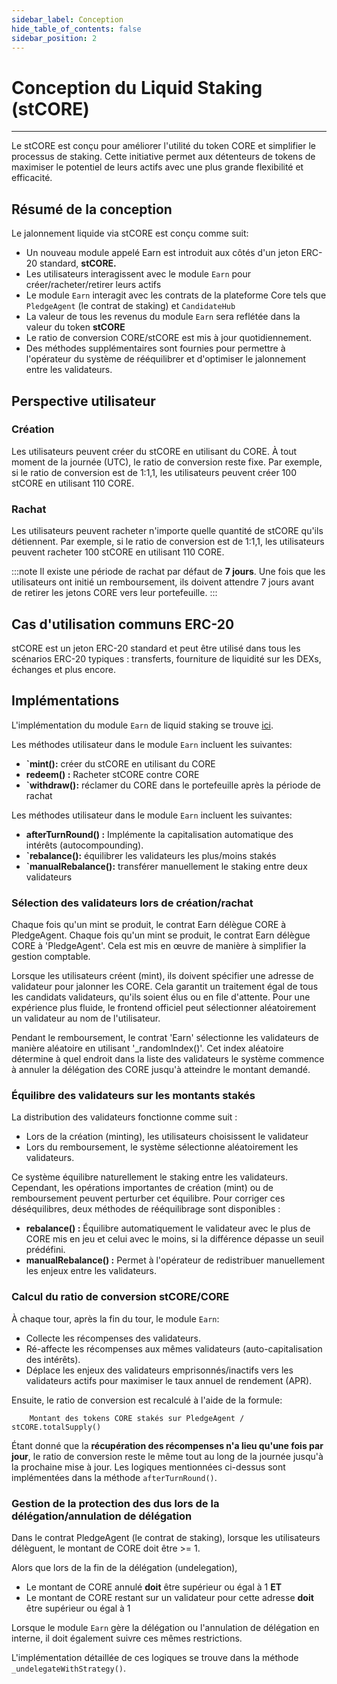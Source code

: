 ```yaml
---
sidebar_label: Conception
hide_table_of_contents: false
sidebar_position: 2
---
```


# Conception du Liquid Staking (stCORE)

---

Le stCORE est conçu pour améliorer l'utilité du token CORE et simplifier le processus de staking. Cette initiative permet aux détenteurs de tokens de maximiser le potentiel de leurs actifs avec une plus grande flexibilité et efficacité.

## Résumé de la conception

Le jalonnement liquide via stCORE est conçu comme suit:

- Un nouveau module appelé Earn est introduit aux côtés d'un jeton ERC-20 standard, **stCORE.**
- Les utilisateurs interagissent avec le module `Earn` pour créer/racheter/retirer leurs actifs
- Le module `Earn` interagit avec les contrats de la plateforme Core tels que `PledgeAgent` (le contrat de staking) et `CandidateHub`
- La valeur de tous les revenus du module `Earn` sera reflétée dans la valeur du token **stCORE**
- Le ratio de conversion CORE/stCORE est mis à jour quotidiennement.
- Des méthodes supplémentaires sont fournies pour permettre à l'opérateur du système de rééquilibrer et d'optimiser le jalonnement entre les validateurs.

## Perspective utilisateur

### Création

Les utilisateurs peuvent créer du stCORE en utilisant du CORE. À tout moment de la journée (UTC), le ratio de conversion reste fixe. Par exemple, si le ratio de conversion est de 1:1,1, les utilisateurs peuvent créer 100 stCORE en utilisant 110 CORE.

### Rachat

Les utilisateurs peuvent racheter n'importe quelle quantité de stCORE qu'ils détiennent. Par exemple, si le ratio de conversion est de 1:1,1, les utilisateurs peuvent racheter 100 stCORE en utilisant 110 CORE.

:::note
Il existe une période de rachat par défaut de **7 jours**. Une fois que les utilisateurs ont initié un remboursement, ils doivent attendre 7 jours avant de retirer les jetons CORE vers leur portefeuille.
:::

## Cas d'utilisation communs ERC-20

stCORE est un jeton ERC-20 standard et peut être utilisé dans tous les scénarios ERC-20 typiques : transferts, fourniture de liquidité sur les DEXs, échanges et plus encore.

## Implémentations

L'implémentation du module `Earn` de liquid staking se trouve [ici](https://github.com/coredao-org/Earn/blob/main/contracts/Earn.sol).

Les méthodes utilisateur dans le module `Earn` incluent les suivantes:

- **\`mint():** créer du stCORE en utilisant du CORE
- **redeem() :** Racheter stCORE contre CORE
- **\`withdraw():** réclamer du CORE dans le portefeuille après la période de rachat

Les méthodes utilisateur dans le module `Earn` incluent les suivantes:

- **afterTurnRound() :** Implémente la capitalisation automatique des intérêts (autocompounding).
- **\`rebalance():** équilibrer les validateurs les plus/moins stakés
- **\`manualRebalance():** transférer manuellement le staking entre deux validateurs

### Sélection des validateurs lors de création/rachat

Chaque fois qu'un mint se produit, le contrat Earn délègue CORE à PledgeAgent. Chaque fois qu'un mint se produit, le contrat Earn délègue CORE à 'PledgeAgent'. Cela est mis en œuvre de manière à simplifier la gestion comptable.

Lorsque les utilisateurs créent (mint), ils doivent spécifier une adresse de validateur pour jalonner les CORE. Cela garantit un traitement égal de tous les candidats validateurs, qu'ils soient élus ou en file d'attente. Pour une expérience plus fluide, le frontend officiel peut sélectionner aléatoirement un validateur au nom de l'utilisateur.

Pendant le remboursement, le contrat 'Earn' sélectionne les validateurs de manière aléatoire en utilisant '_randomIndex()'. Cet index aléatoire détermine à quel endroit dans la liste des validateurs le système commence à annuler la délégation des CORE jusqu'à atteindre le montant demandé.

### Équilibre des validateurs sur les montants stakés

La distribution des validateurs fonctionne comme suit :

- Lors de la création (minting), les utilisateurs choisissent le validateur
- Lors du remboursement, le système sélectionne aléatoirement les validateurs.

Ce système équilibre naturellement le staking entre les validateurs. Cependant, les opérations importantes de création (mint) ou de remboursement peuvent perturber cet équilibre. Pour corriger ces déséquilibres, deux méthodes de rééquilibrage sont disponibles :

- **rebalance() :** Équilibre automatiquement le validateur avec le plus de CORE mis en jeu et celui avec le moins, si la différence dépasse un seuil prédéfini.
- **manualRebalance() :** Permet à l'opérateur de redistribuer manuellement les enjeux entre les validateurs.

### Calcul du ratio de conversion stCORE/CORE

À chaque tour, après la fin du tour, le module `Earn`:

- Collecte les récompenses des validateurs.
- Ré-affecte les récompenses aux mêmes validateurs (auto-capitalisation des intérêts).
- Déplace les enjeux des validateurs emprisonnés/inactifs vers les validateurs actifs pour maximiser le taux annuel de rendement (APR).

Ensuite, le ratio de conversion est recalculé à l'aide de la formule:

```
    Montant des tokens CORE stakés sur PledgeAgent / stCORE.totalSupply() 
```

Étant donné que la **récupération des récompenses n'a lieu qu'une fois par jour**, le ratio de conversion reste le même tout au long de la journée jusqu'à la prochaine mise à jour. Les logiques mentionnées ci-dessus sont implémentées dans la méthode `afterTurnRound()`.

### Gestion de la protection des dus lors de la délégation/annulation de délégation

Dans le contrat PledgeAgent (le contrat de staking), lorsque les utilisateurs délèguent, le montant de CORE doit être \>= 1.

Alors que lors de la fin de la délégation (undelegation),

- Le montant de CORE annulé **doit** être supérieur ou égal à 1 **ET**
- Le montant de CORE restant sur un validateur pour cette adresse **doit** être supérieur ou égal à 1

Lorsque le module `Earn` gère la délégation ou l'annulation de délégation en interne, il doit également suivre ces mêmes restrictions.

L'implémentation détaillée de ces logiques se trouve dans la méthode `_undelegateWithStrategy()`.

